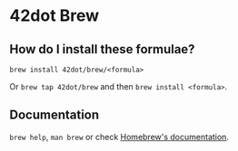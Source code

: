 # 42dot Brew

## How do I install these formulae?

`brew install 42dot/brew/<formula>`

Or `brew tap 42dot/brew` and then `brew install <formula>`.

## Documentation

`brew help`, `man brew` or check [Homebrew's documentation](https://docs.brew.sh).
